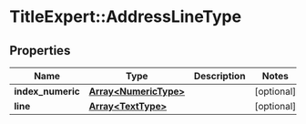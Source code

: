 # TitleExpert::AddressLineType

## Properties
Name | Type | Description | Notes
------------ | ------------- | ------------- | -------------
**index_numeric** | [**Array&lt;NumericType&gt;**](NumericType.md) |  | [optional] 
**line** | [**Array&lt;TextType&gt;**](TextType.md) |  | [optional] 


